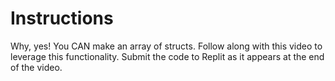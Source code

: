 # Instructions  
Why, yes! You CAN make an array of structs. Follow along with this video to leverage this functionality. Submit the code to Replit as it appears at the end of the video.
  